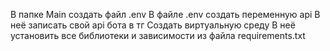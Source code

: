 В папке Main создать файл .env
В файле .env создать переменную api
В неё записать свой api бота в тг
Создать виртуальную среду 
В неё установить все библиотеки и зависимости из файла requirements.txt